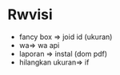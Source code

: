 # Rwvisi

- fancy box => joid id (ukuran)
- wa=> wa api
- laporan => instal (dom pdf)
- hilangkan ukuran=> if
